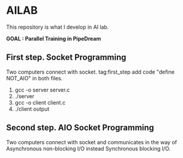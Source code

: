 # AILAB

This repository is what I develop in AI lab.

<strong> GOAL : Parallel Training in PipeDream </strong>

## First step. Socket Programming
Two computers connect with socket. 
tag:first_step
add code "define NOT_AIO" in both files.
1. gcc -o server server.c
2. ./server
3. gcc -o client client.c
4. ./client output

## Second step. AIO Socket Programming
Two computers connect with socket and communicates in the way of Asynchronous non-blocking I/O instead Synchronous blocking I/O. 
